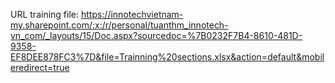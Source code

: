 URL training file: https://innotechvietnam-my.sharepoint.com/:x:/r/personal/tuanthm_innotech-vn_com/_layouts/15/Doc.aspx?sourcedoc=%7B0232F7B4-8610-481D-9358-EF8DEE878FC3%7D&file=Trainning%20sections.xlsx&action=default&mobileredirect=true
